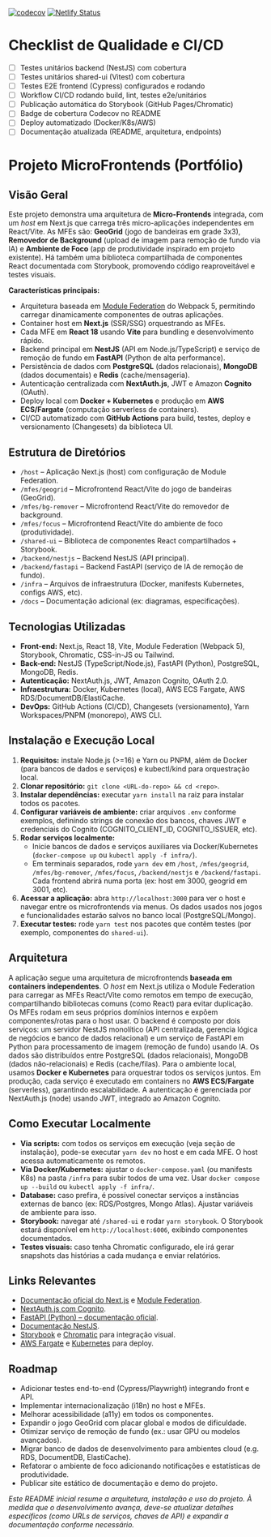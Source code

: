 [![codecov](https://codecov.io/gh/SEU_USUARIO/SEU_REPO/branch/main/graph/badge.svg)](https://codecov.io/gh/SEU_USUARIO/SEU_REPO)
[![Netlify Status](https://api.netlify.com/api/v1/badges/7139dae6-708f-466b-a72c-fffd2c349182/deploy-status)](https://app.netlify.com/projects/henrique-negri/deploys)

# Checklist de Qualidade e CI/CD

- [ ] Testes unitários backend (NestJS) com cobertura
- [ ] Testes unitários shared-ui (Vitest) com cobertura
- [ ] Testes E2E frontend (Cypress) configurados e rodando
- [ ] Workflow CI/CD rodando build, lint, testes e2e/unitários
- [ ] Publicação automática do Storybook (GitHub Pages/Chromatic)
- [ ] Badge de cobertura Codecov no README
- [ ] Deploy automatizado (Docker/K8s/AWS)
- [ ] Documentação atualizada (README, arquitetura, endpoints)

# Projeto MicroFrontends (Portfólio)

## Visão Geral

Este projeto demonstra uma arquitetura de **Micro-Frontends** integrada, com um _host_ em Next.js que carrega três micro-aplicações independentes em React/Vite. As MFEs são: **GeoGrid** (jogo de bandeiras em grade 3x3), **Removedor de Background** (upload de imagem para remoção de fundo via IA) e **Ambiente de Foco** (app de produtividade inspirado em projeto existente). Há também uma biblioteca compartilhada de componentes React documentada com Storybook, promovendo código reaproveitável e testes visuais.

**Características principais:**

- Arquitetura baseada em [Module Federation](https://webpack.js.org/concepts/module-federation/) do Webpack 5, permitindo carregar dinamicamente componentes de outras aplicações.
- Container host em **Next.js** (SSR/SSG) orquestrando as MFEs.
- Cada MFE em **React 18** usando **Vite** para bundling e desenvolvimento rápido.
- Backend principal em **NestJS** (API em Node.js/TypeScript) e serviço de remoção de fundo em **FastAPI** (Python de alta performance).
- Persistência de dados com **PostgreSQL** (dados relacionais), **MongoDB** (dados documentais) e **Redis** (cache/mensageria).
- Autenticação centralizada com **NextAuth.js**, JWT e Amazon **Cognito** (OAuth).
- Deploy local com **Docker + Kubernetes** e produção em **AWS ECS/Fargate** (computação serverless de containers).
- CI/CD automatizado com **GitHub Actions** para build, testes, deploy e versionamento (Changesets) da biblioteca UI.

## Estrutura de Diretórios

- `/host` – Aplicação Next.js (host) com configuração de Module Federation.
- `/mfes/geogrid` – Microfrontend React/Vite do jogo de bandeiras (GeoGrid).
- `/mfes/bg-remover` – Microfrontend React/Vite do removedor de background.
- `/mfes/focus` – Microfrontend React/Vite do ambiente de foco (produtividade).
- `/shared-ui` – Biblioteca de componentes React compartilhados + Storybook.
- `/backend/nestjs` – Backend NestJS (API principal).
- `/backend/fastapi` – Backend FastAPI (serviço de IA de remoção de fundo).
- `/infra` – Arquivos de infraestrutura (Docker, manifests Kubernetes, configs AWS, etc).
- `/docs` – Documentação adicional (ex: diagramas, especificações).

## Tecnologias Utilizadas

- **Front-end:** Next.js, React 18, Vite, Module Federation (Webpack 5), Storybook, Chromatic, CSS-in-JS ou Tailwind.
- **Back-end:** NestJS (TypeScript/Node.js), FastAPI (Python), PostgreSQL, MongoDB, Redis.
- **Autenticação:** NextAuth.js, JWT, Amazon Cognito, OAuth 2.0.
- **Infraestrutura:** Docker, Kubernetes (local), AWS ECS Fargate, AWS RDS/DocumentDB/ElastiCache.
- **DevOps:** GitHub Actions (CI/CD), Changesets (versionamento), Yarn Workspaces/PNPM (monorepo), AWS CLI.

## Instalação e Execução Local

1. **Requisitos:** instale Node.js (>=16) e Yarn ou PNPM, além de Docker (para bancos de dados e serviços) e kubectl/kind para orquestração local.
2. **Clonar repositório:** `git clone <URL-do-repo> && cd <repo>`.
3. **Instalar dependências:** executar `yarn install` na raiz para instalar todos os pacotes.
4. **Configurar variáveis de ambiente:** criar arquivos `.env` conforme exemplos, definindo strings de conexão dos bancos, chaves JWT e credenciais do Cognito (COGNITO_CLIENT_ID, COGNITO_ISSUER, etc).
5. **Rodar serviços localmente:**
   - Inicie bancos de dados e serviços auxiliares via Docker/Kubernetes (`docker-compose up` ou `kubectl apply -f infra/`).
   - Em terminais separados, rode `yarn dev` em `/host`, `/mfes/geogrid`, `/mfes/bg-remover`, `/mfes/focus`, `/backend/nestjs` e `/backend/fastapi`. Cada frontend abrirá numa porta (ex: host em 3000, geogrid em 3001, etc).
6. **Acessar a aplicação:** abra `http://localhost:3000` para ver o host e navegar entre os microfrontends via menus. Os dados usados nos jogos e funcionalidades estarão salvos no banco local (PostgreSQL/Mongo).
7. **Executar testes:** rode `yarn test` nos pacotes que contêm testes (por exemplo, componentes do `shared-ui`).

## Arquitetura

A aplicação segue uma arquitetura de microfrontends **baseada em containers independentes**. O _host_ em Next.js utiliza o Module Federation para carregar as MFEs React/Vite como remotos em tempo de execução, compartilhando bibliotecas comuns (como React) para evitar duplicação. Os MFEs rodam em seus próprios domínios internos e expõem componentes/rotas para o host usar. O backend é composto por dois serviços: um servidor NestJS monolítico (API centralizada, gerencia lógica de negócios e banco de dados relacional) e um serviço de FastAPI em Python para processamento de imagem (remoção de fundo) usando IA. Os dados são distribuídos entre PostgreSQL (dados relacionais), MongoDB (dados não-relacionais) e Redis (cache/filas). Para o ambiente local, usamos **Docker e Kubernetes** para orquestrar todos os serviços juntos. Em produção, cada serviço é executado em containers no **AWS ECS/Fargate** (serverless), garantindo escalabilidade. A autenticação é gerenciada por NextAuth.js (node) usando JWT, integrado ao Amazon Cognito.

## Como Executar Localmente

- **Via scripts:** com todos os serviços em execução (veja seção de instalação), pode-se executar `yarn dev` no host e em cada MFE. O host acessa automaticamente os remotos.
- **Via Docker/Kubernetes:** ajustar o `docker-compose.yaml` (ou manifests K8s) na pasta `/infra` para subir todos de uma vez. Usar `docker compose up --build` ou `kubectl apply -f infra/`.
- **Database:** caso prefira, é possível conectar serviços a instâncias externas de banco (ex: RDS/Postgres, Mongo Atlas). Ajustar variáveis de ambiente para isso.
- **Storybook:** navegar até `/shared-ui` e rodar `yarn storybook`. O Storybook estará disponível em `http://localhost:6006`, exibindo componentes documentados.
- **Testes visuais:** caso tenha Chromatic configurado, ele irá gerar snapshots das histórias a cada mudança e enviar relatórios.

## Links Relevantes

- [Documentação oficial do Next.js](https://nextjs.org/docs) e [Module Federation](https://webpack.js.org/concepts/module-federation/).
- [NextAuth.js com Cognito](https://next-auth.js.org/providers/cognito).
- [FastAPI (Python) – documentação oficial](https://fastapi.tiangolo.com/).
- [Documentação NestJS](https://docs.nestjs.com/).
- [Storybook](https://storybook.js.org/) e [Chromatic](https://www.chromatic.com/) para integração visual.
- [AWS Fargate](https://aws.amazon.com/fargate/) e [Kubernetes](https://kubernetes.io/) para deploy.

## Roadmap

- Adicionar testes end-to-end (Cypress/Playwright) integrando front e API.
- Implementar internacionalização (i18n) no host e MFEs.
- Melhorar acessibilidade (a11y) em todos os componentes.
- Expandir o jogo GeoGrid com placar global e modos de dificuldade.
- Otimizar serviço de remoção de fundo (ex.: usar GPU ou modelos avançados).
- Migrar banco de dados de desenvolvimento para ambientes cloud (e.g. RDS, DocumentDB, ElastiCache).
- Refatorar o ambiente de foco adicionando notificações e estatísticas de produtividade.
- Publicar site estático de documentação e demo do projeto.

_Este README inicial resume a arquitetura, instalação e uso do projeto. À medida que o desenvolvimento avança, deve-se atualizar detalhes específicos (como URLs de serviços, chaves de API) e expandir a documentação conforme necessário._
